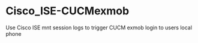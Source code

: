 # Cisco_ISE-CUCMexmob
Use Cisco ISE mnt session logs to trigger CUCM exmob login to users local phone
